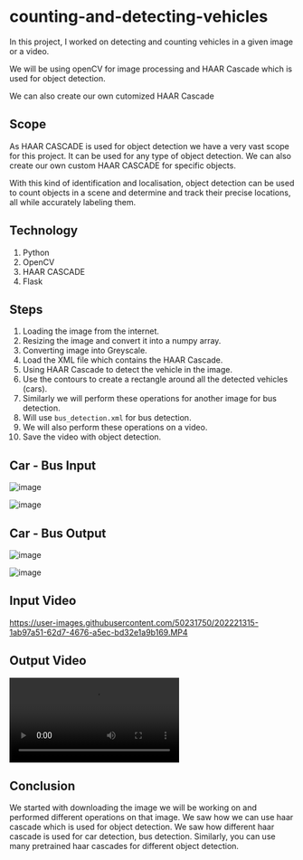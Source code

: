 # counting-and-detecting-vehicles
In this project, I worked on detecting and counting vehicles in a given image or a video.

We will be using openCV for image processing and HAAR Cascade which is used for object detection. 

We can also create our own cutomized HAAR Cascade

## Scope
As HAAR CASCADE is used for object detection we have a very vast scope for this project. It can be used for any type of object detection. We can also create our own custom HAAR CASCADE for specific objects.  

With this kind of identification and localisation, object detection can be used to count objects in a scene and determine and track their precise locations, all while accurately labeling them.

## Technology
1. Python
2. OpenCV
3. HAAR CASCADE
4. Flask

## Steps
1. Loading the image from the internet.
2. Resizing the image and convert it into a numpy array. 
3. Converting image into Greyscale. 
4. Load the XML file which contains the HAAR Cascade. 
5. Using HAAR Cascade to detect the vehicle in the image.
6. Use the contours to create a rectangle around all the detected vehicles (cars).
7. Similarly we will perform these operations for another image for bus detection. 
8. Will use `bus_detection.xml` for bus detection.
9. We will also perform these operations on a video. 
10. Save the video with object detection.

## Car - Bus Input
![image](https://user-images.githubusercontent.com/50231750/202220643-240e1938-696a-44b4-8ff5-96cd877b8310.png)

![image](https://user-images.githubusercontent.com/50231750/202221088-e41207ef-f34d-412b-ab27-7e9ea0a263a1.png)


## Car - Bus Output
![image](https://user-images.githubusercontent.com/50231750/202220708-80363f42-f10f-462d-adf1-1ce937aa0d75.png)

![image](https://user-images.githubusercontent.com/50231750/202220808-b785772a-492b-4e3f-b52e-3bd990d076ff.png)

## Input Video



https://user-images.githubusercontent.com/50231750/202221315-1ab97a51-62d7-4676-a5ec-bd32e1a9b169.MP4


## Output Video

 
![video](result.avi)


## Conclusion
We started with downloading the image we will be working on and performed different operations on that image. We saw how we can use haar cascade which is used for object detection. We saw how different haar cascade is used for car detection, bus detection. Similarly, you can use many pretrained haar cascades for different object detection.
